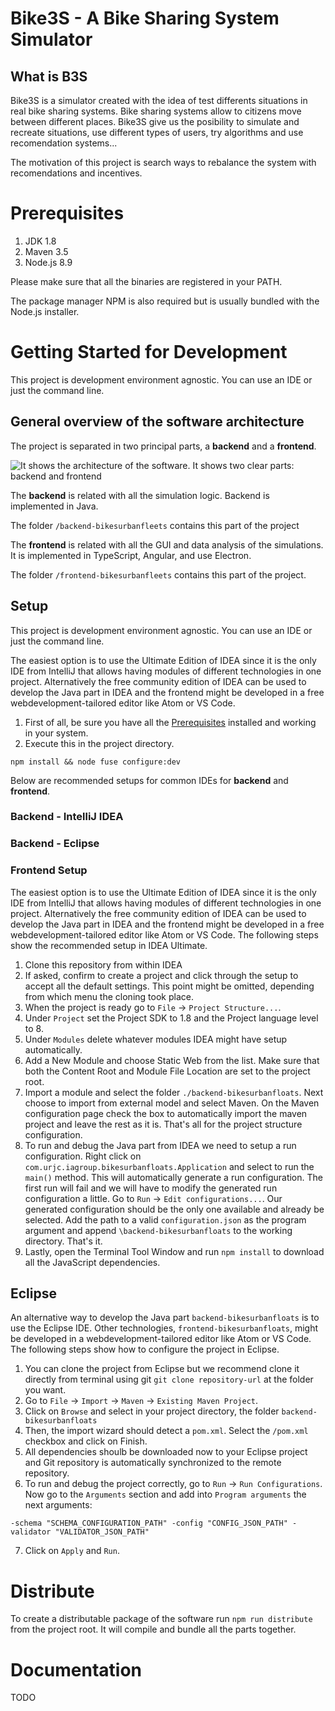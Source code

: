 # Bike3S - A Bike Sharing System Simulator

## What is B3S
Bike3S is a simulator created with the idea of test differents situations in real bike sharing systems. 
Bike sharing systems allow to citizens move between different places. Bike3S give us the posibility to
simulate and recreate situations, use different types of users, try algorithms and use recomendation
systems... 

The motivation of this project is search ways to rebalance the system with recomendations and incentives.

 
# Prerequisites
1. JDK 1.8
2. Maven 3.5
3. Node.js 8.9

Please make sure that all the binaries are registered in your PATH.

The package manager NPM is also required but is usually bundled with the Node.js installer.

# Getting Started for Development 
This project is development environment agnostic. You can use an IDE or just the command line.


## General overview of the software architecture
The project is separated in two principal parts, a **backend** and a **frontend**.

![It shows the architecture of the software. It shows two clear parts: backend and frontend](https://raw.githubusercontent.com/stimonm/IAgroup/master/documentation/images/Arquitecture_6.png?token=AGuPV_juVi0iCwu7FYTgolD1aklk7irCks5a9FrLwA%3D%3D?raw=true "Software arquitecture")

The **backend** is related with all the simulation logic. Backend is implemented in Java.

The folder `/backend-bikesurbanfleets` contains this part of the project

The **frontend** is related with all the GUI and data analysis of the simulations. It is implemented in TypeScript,
Angular, and use Electron.

The folder `/frontend-bikesurbanfleets` contains this part of the project.

## Setup
This project is development environment agnostic. You can use an IDE or just the command line.

The easiest option is to use the Ultimate Edition of IDEA since it is the only IDE from IntelliJ that allows having
modules of different technologies in one project. Alternatively the free community edition of IDEA can be used to
develop the Java part in IDEA and the frontend might be developed in a free webdevelopment-tailored editor like Atom or
VS Code.

1. First of all, be sure you have all the [Prerequisites](#prerequisites) installed and working in your system.
2. Execute this in the project directory.
```
npm install && node fuse configure:dev
```

Below are recommended setups for common IDEs for **backend** and **frontend**.

### Backend - IntelliJ IDEA


### Backend - Eclipse


### Frontend Setup 
The easiest option is to use the Ultimate Edition of IDEA since it is the only IDE from IntelliJ that allows having
modules of different technologies in one project. Alternatively the free community edition of IDEA can be used to
develop the Java part in IDEA and the frontend might be developed in a free webdevelopment-tailored editor like Atom or
VS Code. The following steps show the recommended setup in IDEA Ultimate.

1. Clone this repository from within IDEA
2. If asked, confirm to create a project and click through the setup to accept all the default settings. This point
   might be omitted, depending from which menu the cloning took place.
3. When the project is ready go to `File` &rarr; `Project Structure...`.
4. Under `Project` set the Project SDK to 1.8 and the Project language level to 8.
5. Under `Modules` delete whatever modules IDEA might have setup automatically.
6. Add a New Module and choose Static Web from the list. Make sure that both the Content Root and Module File Location
   are set to the project root.
7. Import a module and select the folder `./backend-bikesurbanfloats`. Next choose to import from external model and
   select Maven. On the Maven configuration page check the box to automatically import the maven project and leave the
   rest as it is. That's all for the project structure configuration.
8. To run and debug the Java part from IDEA we need to setup a run configuration. Right click on
   `com.urjc.iagroup.bikesurbanfloats.Application` and select to run the `main()` method. This will automatically
   generate a run configuration. The first run will fail and we will have to modify the generated run configuration a
   little. Go to `Run` &rarr; `Edit configurations...`. Our generated configuration should be the only one available and
   already be selected. Add the path to a valid `configuration.json` as the program argument and append
   `\backend-bikesurbanfloats` to the working directory. That's it.
9. Lastly, open the Terminal Tool Window and run `npm install` to download all the JavaScript dependencies.

## Eclipse
An alternative way to develop the Java part `backend-bikesurbanfloats` is to use the Eclipse IDE. Other technologies, 
`frontend-bikesurbanfloats`, might be developed in a webdevelopment-tailored editor like Atom or VS Code. The following
steps show how to configure the project in Eclipse.

1. You can clone the project from Eclipse but we recommend clone it directly from terminal using git `git clone repository-url` 
at the folder you want.
2. Go to  `File` &rarr; `Import` &rarr; `Maven` &rarr; `Existing Maven Project`.
3. Click on `Browse` and select in your project directory, the folder `backend-bikesurbanfloats`
4. Then, the import wizard should detect a `pom.xml`. Select the `/pom.xml` checkbox and click on Finish.
5. All dependencies shoulb be downloaded now to your Eclipse project and Git repository is automatically synchronized to the remote
repository.
6. To run and debug the project correctly, go to `Run` &rarr; `Run Configurations`. Now go to the `Arguments` section and add into 
`Program arguments` the next arguments:
```
-schema "SCHEMA_CONFIGURATION_PATH" -config "CONFIG_JSON_PATH" -validator "VALIDATOR_JSON_PATH"
``` 
7. Click on `Apply` and `Run`.

# Distribute
To create a distributable package of the software run `npm run distribute` from the project root. It will compile and
bundle all the parts together.

# Documentation
TODO
